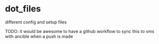 # dot_files
different config and setup files

TODO: it would be awesome to have a github workflow to sync this to vms with ancible when a push is made
